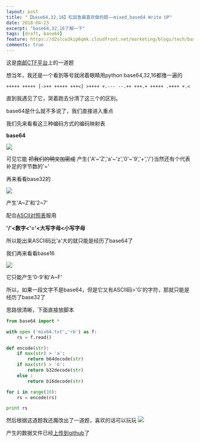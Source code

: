 ```yaml
---
layout: post
title: "【base64,32,16】松鼠鱼最喜欢做的题——mixed_base64 Write UP"
date: 2018-04-23
excerpt: "base64,32,16了解一下"
tags: [draft, base64]
feature: https://d2slcw3kip6qmk.cloudfront.net/marketing/blogs/tech/base64-header@2x.png
comments: true
---
```

这是[南邮CTF平台](http://ctf.nuptzj.cn/)上的一道题

想当年，我还是一个看到等号就闭着眼睛用python base64,32,16都撸一遍的

`+++++ +++++ [->++ +++++ +++<] >++++ +.--- --.++ +++.+ +++++ .++++ +.<`

直到我遇见了它，哭着跑去分清了这三个的区别。

base64是什么就不多说了，我们直接进入重点

我们先来看看这三种编码方式的编码映射表

**base64**

![](http://chuantu.biz/t6/296/1524706633x-1566661211.png)

可见它能 ~~把我们的明文加密成~~ 产生{'A'~'Z','a'~'z','0'~'9','+','/'}当然还有个代表补足的字节数的'='

再来看看base32的

![](http://chuantu.biz/t6/296/1524706899x-1566660859.png)

产生'A~Z'和'2~7'

配合[ASCII对照表](http://tool.oschina.net/commons?type=4)服用

**'/'<数字<'='<大写字母<小写字母**

所以能出来ASCII码比'a'大的就只能是经历了base64了

我们再来看看base16

![](http://s5.51cto.com/wyfs02/M00/76/CE/wKioL1ZdBoyS1GfDAAAPj7Mgg7E532.png)

它只能产生‘0-9’和'A~F'

所以，如果一段文字不是base64，但是它又有ASCII码>'G'的字符，那就只能是经历了base32了

思路很清晰，下面直接放脚本

```py
from base64 import *

with open ('mix64.txt','rb') as f:
    rs = f.read()

def encode(str):
    if max(str) > 'a':
        return b64decode(str)
    if max(str) > 'G':
        return b32decode(str)
    else :
        return b16decode(str)

for i in range(10):
    rs = encode(rs)

print rs 

```

然后根据这道题我还魔改出了一道题，喜欢的话可以玩玩
![](http://chuantu.biz/t6/296/1524708206x-1566661211.png)

产生的数据文件已经[上传到github](https://github.com/RhythmMark/RhythmMark.github.io/blob/master/makings/result.txt)了